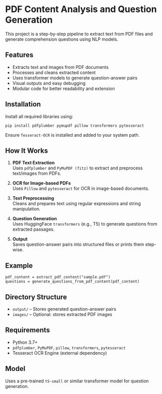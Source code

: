 # PDF Content Analysis and Question Generation 

This project is a step-by-step pipeline to extract text from PDF files and generate comprehension questions using NLP models.

## Features

- Extracts text and images from PDF documents
- Processes and cleans extracted content
- Uses transformer models to generate question-answer pairs
- Visual outputs and easy debugging
- Modular code for better readability and extension

## Installation

Install all required libraries using:

```
pip install pdfplumber pymupdf pillow transformers pytesseract
```

Ensure `Tesseract-OCR` is installed and added to your system path.

## How It Works

1. **PDF Text Extraction**  
   Uses `pdfplumber` and `PyMuPDF (fitz)` to extract and preprocess text/images from PDFs.

2. **OCR for Image-based PDFs**  
   Uses `Pillow` and `pytesseract` for OCR in image-based documents.

3. **Text Preprocessing**  
   Cleans and prepares text using regular expressions and string manipulation.

4. **Question Generation**  
   Uses HuggingFace `transformers` (e.g., T5) to generate questions from extracted passages.

5. **Output**  
   Saves question-answer pairs into structured files or prints them step-wise.

## Example 

```
pdf_content = extract_pdf_content("sample.pdf")
questions = generate_questions_from_pdf_content(pdf_content)
```

## Directory Structure

- `output/` – Stores generated question-answer pairs
- `images/` – Optional: stores extracted PDF images

## Requirements

- Python 3.7+
- `pdfplumber`, `PyMuPDF`, `pillow`, `transformers`, `pytesseract`
- Tesseract OCR Engine (external dependency)

## Model

Uses a pre-trained `t5-small` or similar transformer model for question generation.


